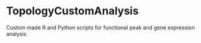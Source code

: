 # TopologyCustomAnalysis
Custom made R and Python scripts for functional peak and gene expression analysis
